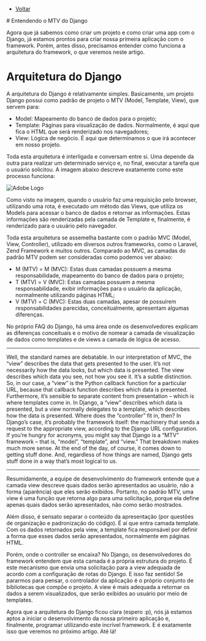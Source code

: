  * [Voltar](README.md)
 </hr>
# Entendendo o MTV do Django

Agora que já sabemos como criar um projeto e como criar uma app com o Django, já estamos prontos para criar nossa primeira aplicação com o framework. Porém, antes disso, precisamos entender como funciona a arquitetura do framework, o que veremos neste artigo.


# Arquitetura do Django

A arquitetura do Django é relativamente simples. Basicamente, um projeto Django possui como padrão de projeto o MTV (Model, Template, View), que servem para:

* Model: Mapeamento do banco de dados para o projeto;
* Template: Páginas para visualização de dados. Normalmente, é aqui que fica o HTML que será renderizado nos navegadores;
* View: Lógica de negócio. É aqui que determinamos o que irá acontecer em nosso projeto.

Toda esta arquitetura é interligada e conversam entre si. Uma depende da outra para realizar um determinado serviço e, no final, executar a tarefa que o usuário solicitou. A imagem abaixo descreve exatamente como este processo funciona:

![Adobe Logo](padrão-mtv.png "Hover text")


Como visto na imagem, quando o usuário faz uma requisição pelo browser, utilizando uma rota, é executado um método das Views, que utiliza os Models para acessar o banco de dados e retornar as informações. Estas informações são renderizadas pela camada de Template e, finalmente, é renderizado para o usuário pelo navegador.

Toda esta arquitetura se assemelha bastante com o padrão MVC (Model, View, Controller), utilizado em diversos outros frameworks, como o Laravel, Zend Framework e muitos outros. Comparado ao MVC, as camadas do padrão MTV podem ser consideradas como podemos ver abaixo:

* M (MTV) = M (MVC): Estas duas camadas possuem a mesma responsabilidade, mapeamento do banco de dados para o projeto;
* T (MTV) = V (MVC): Estas camadas possuem a mesma responsabilidade, exibir informações para o usuário da aplicação, normalmente utilizando páginas HTML;
* V (MTV) = C (MVC): Estas duas camadas, apesar de possuírem responsabilidades parecidas, conceitualmente, apresentam algumas diferenças.

No próprio FAQ do Django, há uma área onde os desenvolvedores explicam as diferenças conceituais e o motivo de nomear a camada de visualização de dados como templates e de views a camada de lógica de acesso.

***
Well, the standard names are debatable. In our interpretation of MVC, the “view” describes the data that gets presented to the user. It’s not necessarily how the data looks, but which data is presented. The view describes which data you see, not how you see it. It’s a subtle distinction. So, in our case, a “view” is the Python callback function for a particular URL, because that callback function describes which data is presented. Furthermore, it’s sensible to separate content from presentation – which is where templates come in. In Django, a “view” describes which data is presented, but a view normally delegates to a template, which describes how the data is presented. Where does the “controller” fit in, then? In Django’s case, it’s probably the framework itself: the machinery that sends a request to the appropriate view, according to the Django URL configuration. If you’re hungry for acronyms, you might say that Django is a “MTV” framework – that is, “model”, “template”, and “view.” That breakdown makes much more sense. At the end of the day, of course, it comes down to getting stuff done. And, regardless of how things are named, Django gets stuff done in a way that’s most logical to us.
***


Resumidamente, a equipe de desenvolvimento do framework entende que a camada view descreve quais dados serão apresentados ao usuário, não a forma (aparência) que eles serão exibidos. Portanto, no padrão MTV, uma view é uma função que retorna algo para uma solicitação, porque ela define apenas quais dados serão apresentados, não como serão mostrados.

Além disso, é sensato separar o conteúdo da apresentação (por questões de organização e padronização do código). É aí que entra camada template. Com os dados retornados pela view, a template fica responsável por definir a forma que esses dados serão apresentados, normalmente em páginas HTML.

Porém, onde o controller se encaixa? No Django, os desenvolvedores do framework entendem que esta camada é a própria estrutura do projeto. É este mecanismo que envia uma solicitação para a view adequada de acordo com a configuração de rotas do Django. E isso faz sentido! Se pararmos para pensar, o controlador da aplicação é o próprio conjunto de bibliotecas que compõe o projeto. A view é mais adequada a retornar os dados a serem visualizados, que serão exibidos ao usuário por meio de templates.

Agora que a arquitetura do Django ficou clara (espero :p), nós já estamos aptos a iniciar o desenvolvimento da nossa primeiro aplicação e, finalmente, programar utilizando este incrível framework. E é exatamente isso que veremos no próximo artigo. Até lá!